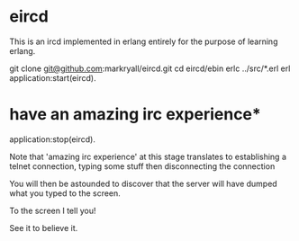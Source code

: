 eircd
=====

This is an ircd implemented in erlang entirely for the purpose of learning erlang.

  git clone git@github.com:markryall/eircd.git
  cd eircd/ebin
  erlc ../src/*.erl
  erl
  application:start(eircd).
  # have an amazing irc experience*
  application:stop(eircd).

Note that 'amazing irc experience' at this stage translates to establishing a telnet connection, typing some stuff then disconnecting the connection

You will then be astounded to discover that the server will have dumped what you typed to the screen.

To the screen I tell you!

See it to believe it.